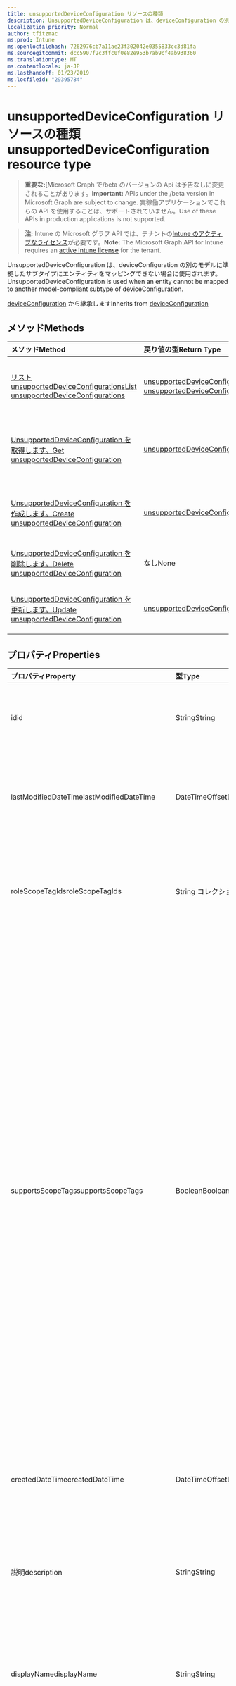 ```yaml
---
title: unsupportedDeviceConfiguration リソースの種類
description: UnsupportedDeviceConfiguration は、deviceConfiguration の別のモデルに準拠したサブタイプにエンティティをマッピングできない場合に使用されます。
localization_priority: Normal
author: tfitzmac
ms.prod: Intune
ms.openlocfilehash: 7262976cb7a11ae23f302042e0355833cc3d81fa
ms.sourcegitcommit: dcc5907f2c3ffc0f0e82e953b7ab9cf4ab938360
ms.translationtype: MT
ms.contentlocale: ja-JP
ms.lasthandoff: 01/23/2019
ms.locfileid: "29395784"
---
```

# <a name="unsupporteddeviceconfiguration-resource-type"></a><span data-ttu-id="46a33-103">unsupportedDeviceConfiguration リソースの種類</span><span class="sxs-lookup"><span data-stu-id="46a33-103">unsupportedDeviceConfiguration resource type</span></span>

> <span data-ttu-id="46a33-104">**重要な:**[Microsoft Graph で/beta のバージョンの Api は予告なしに変更されることがあります。</span><span class="sxs-lookup"><span data-stu-id="46a33-104">**Important:** APIs under the /beta version in Microsoft Graph are subject to change.</span></span> <span data-ttu-id="46a33-105">実稼働アプリケーションでこれらの API を使用することは、サポートされていません。</span><span class="sxs-lookup"><span data-stu-id="46a33-105">Use of these APIs in production applications is not supported.</span></span>

> <span data-ttu-id="46a33-106">**注:** Intune の Microsoft グラフ API では、テナントの[Intune のアクティブなライセンス](https://go.microsoft.com/fwlink/?linkid=839381)が必要です。</span><span class="sxs-lookup"><span data-stu-id="46a33-106">**Note:** The Microsoft Graph API for Intune requires an [active Intune license](https://go.microsoft.com/fwlink/?linkid=839381) for the tenant.</span></span>

<span data-ttu-id="46a33-107">UnsupportedDeviceConfiguration は、deviceConfiguration の別のモデルに準拠したサブタイプにエンティティをマッピングできない場合に使用されます。</span><span class="sxs-lookup"><span data-stu-id="46a33-107">UnsupportedDeviceConfiguration is used when an entity cannot be mapped to another model-compliant subtype of deviceConfiguration.</span></span>


<span data-ttu-id="46a33-108">[deviceConfiguration](../resources/intune-deviceconfig-deviceconfiguration.md) から継承します</span><span class="sxs-lookup"><span data-stu-id="46a33-108">Inherits from [deviceConfiguration](../resources/intune-deviceconfig-deviceconfiguration.md)</span></span>

## <a name="methods"></a><span data-ttu-id="46a33-109">メソッド</span><span class="sxs-lookup"><span data-stu-id="46a33-109">Methods</span></span>
|<span data-ttu-id="46a33-110">メソッド</span><span class="sxs-lookup"><span data-stu-id="46a33-110">Method</span></span>|<span data-ttu-id="46a33-111">戻り値の型</span><span class="sxs-lookup"><span data-stu-id="46a33-111">Return Type</span></span>|<span data-ttu-id="46a33-112">説明</span><span class="sxs-lookup"><span data-stu-id="46a33-112">Description</span></span>|
|:---|:---|:---|
|[<span data-ttu-id="46a33-113">リスト unsupportedDeviceConfigurations</span><span class="sxs-lookup"><span data-stu-id="46a33-113">List unsupportedDeviceConfigurations</span></span>](../api/intune-deviceconfig-unsupporteddeviceconfiguration-list.md)|<span data-ttu-id="46a33-114">[unsupportedDeviceConfiguration](../resources/intune-deviceconfig-unsupporteddeviceconfiguration.md)コレクション</span><span class="sxs-lookup"><span data-stu-id="46a33-114">[unsupportedDeviceConfiguration](../resources/intune-deviceconfig-unsupporteddeviceconfiguration.md) collection</span></span>|<span data-ttu-id="46a33-115">[UnsupportedDeviceConfiguration](../resources/intune-deviceconfig-unsupporteddeviceconfiguration.md)オブジェクトのプロパティと関係を一覧表示します。</span><span class="sxs-lookup"><span data-stu-id="46a33-115">List properties and relationships of the [unsupportedDeviceConfiguration](../resources/intune-deviceconfig-unsupporteddeviceconfiguration.md) objects.</span></span>|
|[<span data-ttu-id="46a33-116">UnsupportedDeviceConfiguration を取得します。</span><span class="sxs-lookup"><span data-stu-id="46a33-116">Get unsupportedDeviceConfiguration</span></span>](../api/intune-deviceconfig-unsupporteddeviceconfiguration-get.md)|[<span data-ttu-id="46a33-117">unsupportedDeviceConfiguration</span><span class="sxs-lookup"><span data-stu-id="46a33-117">unsupportedDeviceConfiguration</span></span>](../resources/intune-deviceconfig-unsupporteddeviceconfiguration.md)|<span data-ttu-id="46a33-118">[UnsupportedDeviceConfiguration](../resources/intune-deviceconfig-unsupporteddeviceconfiguration.md)オブジェクトのプロパティと関係を参照してください。</span><span class="sxs-lookup"><span data-stu-id="46a33-118">Read properties and relationships of the [unsupportedDeviceConfiguration](../resources/intune-deviceconfig-unsupporteddeviceconfiguration.md) object.</span></span>|
|[<span data-ttu-id="46a33-119">UnsupportedDeviceConfiguration を作成します。</span><span class="sxs-lookup"><span data-stu-id="46a33-119">Create unsupportedDeviceConfiguration</span></span>](../api/intune-deviceconfig-unsupporteddeviceconfiguration-create.md)|[<span data-ttu-id="46a33-120">unsupportedDeviceConfiguration</span><span class="sxs-lookup"><span data-stu-id="46a33-120">unsupportedDeviceConfiguration</span></span>](../resources/intune-deviceconfig-unsupporteddeviceconfiguration.md)|<span data-ttu-id="46a33-121">新しい[unsupportedDeviceConfiguration](../resources/intune-deviceconfig-unsupporteddeviceconfiguration.md)オブジェクトを作成します。</span><span class="sxs-lookup"><span data-stu-id="46a33-121">Create a new [unsupportedDeviceConfiguration](../resources/intune-deviceconfig-unsupporteddeviceconfiguration.md) object.</span></span>|
|[<span data-ttu-id="46a33-122">UnsupportedDeviceConfiguration を削除します。</span><span class="sxs-lookup"><span data-stu-id="46a33-122">Delete unsupportedDeviceConfiguration</span></span>](../api/intune-deviceconfig-unsupporteddeviceconfiguration-delete.md)|<span data-ttu-id="46a33-123">なし</span><span class="sxs-lookup"><span data-stu-id="46a33-123">None</span></span>|<span data-ttu-id="46a33-124">の[unsupportedDeviceConfiguration](../resources/intune-deviceconfig-unsupporteddeviceconfiguration.md)を削除します。</span><span class="sxs-lookup"><span data-stu-id="46a33-124">Deletes a [unsupportedDeviceConfiguration](../resources/intune-deviceconfig-unsupporteddeviceconfiguration.md).</span></span>|
|[<span data-ttu-id="46a33-125">UnsupportedDeviceConfiguration を更新します。</span><span class="sxs-lookup"><span data-stu-id="46a33-125">Update unsupportedDeviceConfiguration</span></span>](../api/intune-deviceconfig-unsupporteddeviceconfiguration-update.md)|[<span data-ttu-id="46a33-126">unsupportedDeviceConfiguration</span><span class="sxs-lookup"><span data-stu-id="46a33-126">unsupportedDeviceConfiguration</span></span>](../resources/intune-deviceconfig-unsupporteddeviceconfiguration.md)|<span data-ttu-id="46a33-127">[UnsupportedDeviceConfiguration](../resources/intune-deviceconfig-unsupporteddeviceconfiguration.md)オブジェクトのプロパティを更新します。</span><span class="sxs-lookup"><span data-stu-id="46a33-127">Update the properties of a [unsupportedDeviceConfiguration](../resources/intune-deviceconfig-unsupporteddeviceconfiguration.md) object.</span></span>|

## <a name="properties"></a><span data-ttu-id="46a33-128">プロパティ</span><span class="sxs-lookup"><span data-stu-id="46a33-128">Properties</span></span>
|<span data-ttu-id="46a33-129">プロパティ</span><span class="sxs-lookup"><span data-stu-id="46a33-129">Property</span></span>|<span data-ttu-id="46a33-130">型</span><span class="sxs-lookup"><span data-stu-id="46a33-130">Type</span></span>|<span data-ttu-id="46a33-131">説明</span><span class="sxs-lookup"><span data-stu-id="46a33-131">Description</span></span>|
|:---|:---|:---|
|<span data-ttu-id="46a33-132">id</span><span class="sxs-lookup"><span data-stu-id="46a33-132">id</span></span>|<span data-ttu-id="46a33-133">String</span><span class="sxs-lookup"><span data-stu-id="46a33-133">String</span></span>|<span data-ttu-id="46a33-134">エンティティのキー。</span><span class="sxs-lookup"><span data-stu-id="46a33-134">Key of the entity.</span></span> <span data-ttu-id="46a33-135">[deviceConfiguration](../resources/intune-deviceconfig-deviceconfiguration.md) から継承します</span><span class="sxs-lookup"><span data-stu-id="46a33-135">Inherited from [deviceConfiguration](../resources/intune-deviceconfig-deviceconfiguration.md)</span></span>|
|<span data-ttu-id="46a33-136">lastModifiedDateTime</span><span class="sxs-lookup"><span data-stu-id="46a33-136">lastModifiedDateTime</span></span>|<span data-ttu-id="46a33-137">DateTimeOffset</span><span class="sxs-lookup"><span data-stu-id="46a33-137">DateTimeOffset</span></span>|<span data-ttu-id="46a33-138">オブジェクトが最後に変更された DateTime。</span><span class="sxs-lookup"><span data-stu-id="46a33-138">DateTime the object was last modified.</span></span> <span data-ttu-id="46a33-139">[deviceConfiguration](../resources/intune-deviceconfig-deviceconfiguration.md) から継承します</span><span class="sxs-lookup"><span data-stu-id="46a33-139">Inherited from [deviceConfiguration](../resources/intune-deviceconfig-deviceconfiguration.md)</span></span>|
|<span data-ttu-id="46a33-140">roleScopeTagIds</span><span class="sxs-lookup"><span data-stu-id="46a33-140">roleScopeTagIds</span></span>|<span data-ttu-id="46a33-141">String コレクション</span><span class="sxs-lookup"><span data-stu-id="46a33-141">String collection</span></span>|<span data-ttu-id="46a33-142">このエンティティ インスタンスのスコープのタグのリストです。</span><span class="sxs-lookup"><span data-stu-id="46a33-142">List of Scope Tags for this Entity instance.</span></span> <span data-ttu-id="46a33-143">[deviceConfiguration](../resources/intune-deviceconfig-deviceconfiguration.md) から継承します</span><span class="sxs-lookup"><span data-stu-id="46a33-143">Inherited from [deviceConfiguration](../resources/intune-deviceconfig-deviceconfiguration.md)</span></span>|
|<span data-ttu-id="46a33-144">supportsScopeTags</span><span class="sxs-lookup"><span data-stu-id="46a33-144">supportsScopeTags</span></span>|<span data-ttu-id="46a33-145">Boolean</span><span class="sxs-lookup"><span data-stu-id="46a33-145">Boolean</span></span>|<span data-ttu-id="46a33-146">デバイスの構成を基になるスコープのタグの割り当てをサポートしているかどうかを示します。</span><span class="sxs-lookup"><span data-stu-id="46a33-146">Indicates whether or not the underlying Device Configuration supports the assignment of scope tags.</span></span> <span data-ttu-id="46a33-147">この値が false であり、エンティティをスコープ指定されたユーザーには表示されませんがある場合、ScopeTags プロパティに割り当てることは許可されていません。</span><span class="sxs-lookup"><span data-stu-id="46a33-147">Assigning to the ScopeTags property is not allowed when this value is false and entities will not be visible to scoped users.</span></span> <span data-ttu-id="46a33-148">これは、Silverlight で作成されたレガシ ポリシーに対して発生し、削除して、Azure ポータル内のポリシーを再作成することで解決できます。</span><span class="sxs-lookup"><span data-stu-id="46a33-148">This occurs for Legacy policies created in Silverlight and can be resolved by deleting and recreating the policy in the Azure Portal.</span></span> <span data-ttu-id="46a33-149">このプロパティは読み取りのみ可能です。</span><span class="sxs-lookup"><span data-stu-id="46a33-149">This property is read-only.</span></span> <span data-ttu-id="46a33-150">[deviceConfiguration](../resources/intune-deviceconfig-deviceconfiguration.md) から継承します</span><span class="sxs-lookup"><span data-stu-id="46a33-150">Inherited from [deviceConfiguration](../resources/intune-deviceconfig-deviceconfiguration.md)</span></span>|
|<span data-ttu-id="46a33-151">createdDateTime</span><span class="sxs-lookup"><span data-stu-id="46a33-151">createdDateTime</span></span>|<span data-ttu-id="46a33-152">DateTimeOffset</span><span class="sxs-lookup"><span data-stu-id="46a33-152">DateTimeOffset</span></span>|<span data-ttu-id="46a33-153">オブジェクトが作成された DateTime。</span><span class="sxs-lookup"><span data-stu-id="46a33-153">DateTime the object was created.</span></span> <span data-ttu-id="46a33-154">[deviceConfiguration](../resources/intune-deviceconfig-deviceconfiguration.md) から継承します</span><span class="sxs-lookup"><span data-stu-id="46a33-154">Inherited from [deviceConfiguration](../resources/intune-deviceconfig-deviceconfiguration.md)</span></span>|
|<span data-ttu-id="46a33-155">説明</span><span class="sxs-lookup"><span data-stu-id="46a33-155">description</span></span>|<span data-ttu-id="46a33-156">String</span><span class="sxs-lookup"><span data-stu-id="46a33-156">String</span></span>|<span data-ttu-id="46a33-157">デバイス構成について管理者が提供した説明。</span><span class="sxs-lookup"><span data-stu-id="46a33-157">Admin provided description of the Device Configuration.</span></span> <span data-ttu-id="46a33-158">[deviceConfiguration](../resources/intune-deviceconfig-deviceconfiguration.md) から継承します</span><span class="sxs-lookup"><span data-stu-id="46a33-158">Inherited from [deviceConfiguration](../resources/intune-deviceconfig-deviceconfiguration.md)</span></span>|
|<span data-ttu-id="46a33-159">displayName</span><span class="sxs-lookup"><span data-stu-id="46a33-159">displayName</span></span>|<span data-ttu-id="46a33-160">String</span><span class="sxs-lookup"><span data-stu-id="46a33-160">String</span></span>|<span data-ttu-id="46a33-161">デバイス構成について管理者が指定した名前。</span><span class="sxs-lookup"><span data-stu-id="46a33-161">Admin provided name of the device configuration.</span></span> <span data-ttu-id="46a33-162">[deviceConfiguration](../resources/intune-deviceconfig-deviceconfiguration.md) から継承します</span><span class="sxs-lookup"><span data-stu-id="46a33-162">Inherited from [deviceConfiguration](../resources/intune-deviceconfig-deviceconfiguration.md)</span></span>|
|<span data-ttu-id="46a33-163">version</span><span class="sxs-lookup"><span data-stu-id="46a33-163">version</span></span>|<span data-ttu-id="46a33-164">Int32</span><span class="sxs-lookup"><span data-stu-id="46a33-164">Int32</span></span>|<span data-ttu-id="46a33-165">デバイス構成のバージョン。</span><span class="sxs-lookup"><span data-stu-id="46a33-165">Version of the device configuration.</span></span> <span data-ttu-id="46a33-166">[deviceConfiguration](../resources/intune-deviceconfig-deviceconfiguration.md) から継承します</span><span class="sxs-lookup"><span data-stu-id="46a33-166">Inherited from [deviceConfiguration](../resources/intune-deviceconfig-deviceconfiguration.md)</span></span>|
|<span data-ttu-id="46a33-167">originalEntityTypeName</span><span class="sxs-lookup"><span data-stu-id="46a33-167">originalEntityTypeName</span></span>|<span data-ttu-id="46a33-168">String</span><span class="sxs-lookup"><span data-stu-id="46a33-168">String</span></span>|<span data-ttu-id="46a33-169">それ以外の場合返されるエンティティの型。</span><span class="sxs-lookup"><span data-stu-id="46a33-169">The type of entity that would be returned otherwise.</span></span>|
|<span data-ttu-id="46a33-170">詳細説明</span><span class="sxs-lookup"><span data-stu-id="46a33-170">details</span></span>|<span data-ttu-id="46a33-171">[unsupportedDeviceConfigurationDetail](../resources/intune-deviceconfig-unsupporteddeviceconfigurationdetail.md)コレクション</span><span class="sxs-lookup"><span data-stu-id="46a33-171">[unsupportedDeviceConfigurationDetail](../resources/intune-deviceconfig-unsupporteddeviceconfigurationdetail.md) collection</span></span>|<span data-ttu-id="46a33-172">詳細は、エンティティがサポートされている理由を説明します。</span><span class="sxs-lookup"><span data-stu-id="46a33-172">Details describing why the entity is unsupported.</span></span> <span data-ttu-id="46a33-173">このコレクションには、最大で 1000 個の要素を含めることができます。</span><span class="sxs-lookup"><span data-stu-id="46a33-173">This collection can contain a maximum of 1000 elements.</span></span>|

## <a name="relationships"></a><span data-ttu-id="46a33-174">リレーションシップ</span><span class="sxs-lookup"><span data-stu-id="46a33-174">Relationships</span></span>
|<span data-ttu-id="46a33-175">リレーションシップ</span><span class="sxs-lookup"><span data-stu-id="46a33-175">Relationship</span></span>|<span data-ttu-id="46a33-176">型</span><span class="sxs-lookup"><span data-stu-id="46a33-176">Type</span></span>|<span data-ttu-id="46a33-177">説明</span><span class="sxs-lookup"><span data-stu-id="46a33-177">Description</span></span>|
|:---|:---|:---|
|<span data-ttu-id="46a33-178">groupAssignments</span><span class="sxs-lookup"><span data-stu-id="46a33-178">groupAssignments</span></span>|<span data-ttu-id="46a33-179">[deviceConfigurationGroupAssignment](../resources/intune-deviceconfig-deviceconfigurationgroupassignment.md)コレクション</span><span class="sxs-lookup"><span data-stu-id="46a33-179">[deviceConfigurationGroupAssignment](../resources/intune-deviceconfig-deviceconfigurationgroupassignment.md) collection</span></span>|<span data-ttu-id="46a33-180">デバイスの構成プロファイルのグループ割り当てのリストです。</span><span class="sxs-lookup"><span data-stu-id="46a33-180">The list of group assignments for the device configuration profile.</span></span> <span data-ttu-id="46a33-181">[deviceConfiguration](../resources/intune-deviceconfig-deviceconfiguration.md) から継承します</span><span class="sxs-lookup"><span data-stu-id="46a33-181">Inherited from [deviceConfiguration](../resources/intune-deviceconfig-deviceconfiguration.md)</span></span>|
|<span data-ttu-id="46a33-182">assignments</span><span class="sxs-lookup"><span data-stu-id="46a33-182">assignments</span></span>|<span data-ttu-id="46a33-183">[deviceConfigurationAssignment](../resources/intune-deviceconfig-deviceconfigurationassignment.md) コレクション</span><span class="sxs-lookup"><span data-stu-id="46a33-183">[deviceConfigurationAssignment](../resources/intune-deviceconfig-deviceconfigurationassignment.md) collection</span></span>|<span data-ttu-id="46a33-184">デバイスの構成プロファイルの割り当てのリスト。</span><span class="sxs-lookup"><span data-stu-id="46a33-184">The list of assignments for the device configuration profile.</span></span> <span data-ttu-id="46a33-185">[deviceConfiguration](../resources/intune-deviceconfig-deviceconfiguration.md) から継承します</span><span class="sxs-lookup"><span data-stu-id="46a33-185">Inherited from [deviceConfiguration](../resources/intune-deviceconfig-deviceconfiguration.md)</span></span>|
|<span data-ttu-id="46a33-186">deviceStatuses</span><span class="sxs-lookup"><span data-stu-id="46a33-186">deviceStatuses</span></span>|<span data-ttu-id="46a33-187">[deviceConfigurationDeviceStatus](../resources/intune-deviceconfig-deviceconfigurationdevicestatus.md) コレクション</span><span class="sxs-lookup"><span data-stu-id="46a33-187">[deviceConfigurationDeviceStatus](../resources/intune-deviceconfig-deviceconfigurationdevicestatus.md) collection</span></span>|<span data-ttu-id="46a33-188">デバイスごとのデバイス構成のインストール状況。</span><span class="sxs-lookup"><span data-stu-id="46a33-188">Device configuration installation status by device.</span></span> <span data-ttu-id="46a33-189">[deviceConfiguration](../resources/intune-deviceconfig-deviceconfiguration.md) から継承します</span><span class="sxs-lookup"><span data-stu-id="46a33-189">Inherited from [deviceConfiguration](../resources/intune-deviceconfig-deviceconfiguration.md)</span></span>|
|<span data-ttu-id="46a33-190">userStatuses</span><span class="sxs-lookup"><span data-stu-id="46a33-190">userStatuses</span></span>|<span data-ttu-id="46a33-191">[deviceConfigurationUserStatus](../resources/intune-deviceconfig-deviceconfigurationuserstatus.md) コレクション</span><span class="sxs-lookup"><span data-stu-id="46a33-191">[deviceConfigurationUserStatus](../resources/intune-deviceconfig-deviceconfigurationuserstatus.md) collection</span></span>|<span data-ttu-id="46a33-192">ユーザーごとのデバイス構成のインストール状態です。</span><span class="sxs-lookup"><span data-stu-id="46a33-192">Device configuration installation status by user.</span></span> <span data-ttu-id="46a33-193">[deviceConfiguration](../resources/intune-deviceconfig-deviceconfiguration.md) から継承します</span><span class="sxs-lookup"><span data-stu-id="46a33-193">Inherited from [deviceConfiguration](../resources/intune-deviceconfig-deviceconfiguration.md)</span></span>|
|<span data-ttu-id="46a33-194">deviceStatusOverview</span><span class="sxs-lookup"><span data-stu-id="46a33-194">deviceStatusOverview</span></span>|[<span data-ttu-id="46a33-195">deviceConfigurationDeviceOverview</span><span class="sxs-lookup"><span data-stu-id="46a33-195">deviceConfigurationDeviceOverview</span></span>](../resources/intune-deviceconfig-deviceconfigurationdeviceoverview.md)|<span data-ttu-id="46a33-196">デバイス構成のデバイス状態の概要 ([deviceConfiguration](../resources/intune-deviceconfig-deviceconfiguration.md) から継承)</span><span class="sxs-lookup"><span data-stu-id="46a33-196">Device Configuration devices status overview Inherited from [deviceConfiguration](../resources/intune-deviceconfig-deviceconfiguration.md)</span></span>|
|<span data-ttu-id="46a33-197">userStatusOverview</span><span class="sxs-lookup"><span data-stu-id="46a33-197">userStatusOverview</span></span>|[<span data-ttu-id="46a33-198">deviceConfigurationUserOverview</span><span class="sxs-lookup"><span data-stu-id="46a33-198">deviceConfigurationUserOverview</span></span>](../resources/intune-deviceconfig-deviceconfigurationuseroverview.md)|<span data-ttu-id="46a33-199">デバイス構成のユーザー状態の概要 ([deviceConfiguration](../resources/intune-deviceconfig-deviceconfiguration.md) から継承)</span><span class="sxs-lookup"><span data-stu-id="46a33-199">Device Configuration users status overview Inherited from [deviceConfiguration](../resources/intune-deviceconfig-deviceconfiguration.md)</span></span>|
|<span data-ttu-id="46a33-200">deviceSettingStateSummaries</span><span class="sxs-lookup"><span data-stu-id="46a33-200">deviceSettingStateSummaries</span></span>|<span data-ttu-id="46a33-201">[settingStateDeviceSummary](../resources/intune-deviceconfig-settingstatedevicesummary.md) コレクション</span><span class="sxs-lookup"><span data-stu-id="46a33-201">[settingStateDeviceSummary](../resources/intune-deviceconfig-settingstatedevicesummary.md) collection</span></span>|<span data-ttu-id="46a33-202">デバイス構成設定状態のデバイスの要約 ([deviceConfiguration](../resources/intune-deviceconfig-deviceconfiguration.md) から継承)</span><span class="sxs-lookup"><span data-stu-id="46a33-202">Device Configuration Setting State Device Summary Inherited from [deviceConfiguration](../resources/intune-deviceconfig-deviceconfiguration.md)</span></span>|

## <a name="json-representation"></a><span data-ttu-id="46a33-203">JSON 表記</span><span class="sxs-lookup"><span data-stu-id="46a33-203">JSON Representation</span></span>
<span data-ttu-id="46a33-204">以下は、リソースの JSON 表記です。</span><span class="sxs-lookup"><span data-stu-id="46a33-204">Here is a JSON representation of the resource.</span></span>
<!-- {
  "blockType": "resource",
  "keyProperty": "id",
  "@odata.type": "microsoft.graph.unsupportedDeviceConfiguration"
}
-->
``` json
{
  "@odata.type": "#microsoft.graph.unsupportedDeviceConfiguration",
  "id": "String (identifier)",
  "lastModifiedDateTime": "String (timestamp)",
  "roleScopeTagIds": [
    "String"
  ],
  "supportsScopeTags": true,
  "createdDateTime": "String (timestamp)",
  "description": "String",
  "displayName": "String",
  "version": 1024,
  "originalEntityTypeName": "String",
  "details": [
    {
      "@odata.type": "microsoft.graph.unsupportedDeviceConfigurationDetail",
      "message": "String",
      "propertyName": "String"
    }
  ]
}
```




